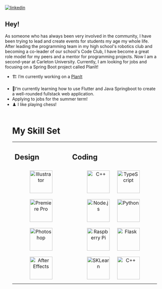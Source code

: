 <a href="https://linkedin.com/in/hali4783" target="_blank">
<img src=https://img.shields.io/badge/linkedin-%231E77B5.svg?&style=for-the-badge&logo=linkedin&logoColor=white alt=linkedin style="margin-bottom: 5px;" />
</a>

<br/>  

## Hey!  
<p>
As someone who has always been very involved in the community, I have been trying to lead and create events for students my age my whole life. After leading the programming team in my high school's robotics club and becoming a co-leader of our school's Code Club, I have become a great role model for my peers and a mentor for programming projects. Now I am a second-year at Carleton University. Currently, I am looking for jobs and focusing on a Spring Boot project called PlanIt!
</p>

<ul>

<li> 🏗️ I’m currently working on a <a href="https://github.com/SpringBooty/SpringBooty">PlanIt</a> </li></br>
  

<li> 📄I’m currently learning how to use Flutter and Java Springboot to create a well-rounded fullstack web application.

<li> Applying to jobs for the summer term!
  

<li> ♟️ I like playing chess! </li></br>


# My Skill Set  
<table><tr>
  <td bg="D4AF37" valign="top" width="33%">



## Design  
<div align="center">  
<img style="margin: 10px" src="https://profilinator.rishav.dev/skills-assets/adobe_illustrator-icon.svg" alt="Illustrator" height="75" />  
<img style="margin: 10px" src="https://profilinator.rishav.dev/skills-assets/adobepremierepro.png" alt="Premiere Pro" height="75" />  
<img style="margin: 10px" src="https://profilinator.rishav.dev/skills-assets/photoshop-plain.svg" alt="Photoshop" height="75" />  
<img style="margin: 10px" src="https://profilinator.rishav.dev/skills-assets/aftereffects.png" alt="After Effects" height="75" />  
</div>

</td><td valign="top" width="50%">



## Coding  
<div align="center">  
<img style="margin: 10px" src="https://profilinator.rishav.dev/skills-assets/cplusplus-original.svg" alt="C++" height="75" />  
<img style="margin: 10px" src="https://profilinator.rishav.dev/skills-assets/typescript-original.svg" alt="TypeScript" height="75" />  
<img style="margin: 10px" src="https://profilinator.rishav.dev/skills-assets/nodejs-original-wordmark.svg" alt="Node.js" height="75" />  
<img style="margin: 10px" src="https://profilinator.rishav.dev/skills-assets/python-original.svg" alt="Python" height="75" />  
<img style="margin: 10px" src="https://profilinator.rishav.dev/skills-assets/raspberrypi.png" alt="Raspberry Pi" height="75" />  
<img style="margin: 10px" src="https://profilinator.rishav.dev/skills-assets/flask.png" alt="Flask" height="75" />  
<img style="margin: 10px" src="https://upload.wikimedia.org/wikipedia/commons/0/05/Scikit_learn_logo_small.svg" alt="SKLearn" height="75" /> 
<img style="margin: 10px" src="https://mma.prnewswire.com/media/599053/MongoDB_Logo.jpg?p=facebook" alt="C++" height="75" />  
<!-- <img style="margin: 10px" src="https://profilinator.rishav.dev/skills-assets/typescript-original.svg" alt="TypeScript" height="75" />  
<img style="margin: 10px" src="https://profilinator.rishav.dev/skills-assets/nodejs-original-wordmark.svg" alt="Node.js" height="75" />  
<img style="margin: 10px" src="https://profilinator.rishav.dev/skills-assets/python-original.svg" alt="Python" height="75" />  
<img style="margin: 10px" src="https://profilinator.rishav.dev/skills-assets/raspberrypi.png" alt="Raspberry Pi" height="75" />  
<img style="margin: 10px" src="https://profilinator.rishav.dev/skills-assets/flask.png" alt="Flask" height="75" />  
<img style="margin: 10px" src="https://upload.wikimedia.org/wikipedia/commons/0/05/Scikit_learn_logo_small.svg" alt="SKLearn" height="75" /> -->
</div>

</td></tr></table>  

<br/>  

  

<br/>  


<br />

